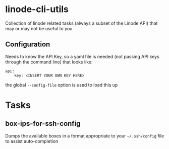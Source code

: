 linode-cli-utils
================

Collection of linode related tasks (always a subset of the Linode API) that may or may not be useful to you

## Configuration

Needs to know the API Key, so a yaml file is needed (not passing API keys through the command line) that looks like:

    api:
        key: <INSERT YOUR OWN KEY HERE>

the global `--config-file` option is used to load this up


# Tasks

## box-ips-for-ssh-config

Dumps the available boxes in a format appropriate to your `~/.ssh/config` file to assist auto-completion
